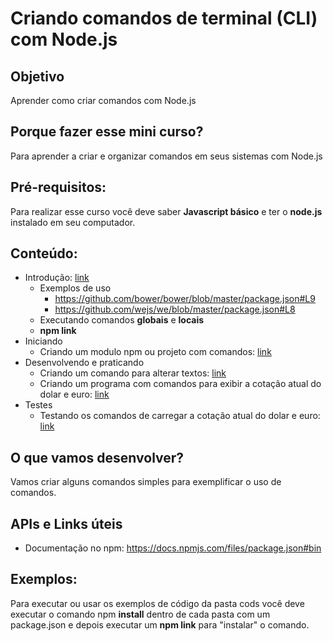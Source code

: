 # Criando comandos de terminal (CLI) com Node.js

## Objetivo

Aprender como criar comandos com Node.js

## Porque fazer esse mini curso?

Para aprender a criar e organizar comandos em seus sistemas com Node.js

## Pré-requisitos:

Para realizar esse curso você deve saber **Javascript básico** e ter o **node.js** instalado em seu computador.

## Conteúdo:

- Introdução: [link](0_preparaao_introducao.md)
  - Exemplos de uso
    - https://github.com/bower/bower/blob/master/package.json#L9
    - https://github.com/wejs/we/blob/master/package.json#L8 
  - Executando comandos **globais** e **locais**
  - **npm link**
- Iniciando
  - Criando um modulo npm ou projeto com comandos: [link](1_iniciando.md)
- Desenvolvendo e praticando
  - Criando um comando para alterar textos: [link](2_1_comando_alterar_texto.md)
  - Criando um programa com comandos para exibir a cotação atual do dolar e euro: [link](2_2_comando_exibir_coracao.md)
- Testes
  - Testando os comandos de carregar a cotação atual do dolar e euro: [link](3_escrevendo_testes_para_meus_comandos.md)

## O que vamos desenvolver?

Vamos criar alguns comandos simples para exemplificar o uso de comandos.

## APIs e Links úteis

- Documentação no npm: https://docs.npmjs.com/files/package.json#bin

## Exemplos:

Para executar ou usar os exemplos de código da pasta cods você deve executar o comando npm **install** dentro de cada pasta com um package.json e depois executar um **npm link** para "instalar" o comando.

